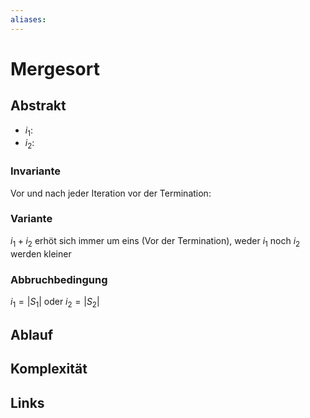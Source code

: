 ```yaml
---
aliases: 
---
```

# Mergesort 
## Abstrakt
- $i_{1}$:
- $i_{2}$:
### Invariante
Vor und nach jeder Iteration vor der Termination:

### Variante
$i_{1}+i_{2}$ erhöt sich immer um eins (Vor der Termination), weder $i_{1}$ noch $i_{2}$ werden kleiner
### Abbruchbedingung
$i_{1}=|S_{1}|$ oder $i_{2}=|S_{2}|$
## Ablauf

## Komplexität


## Links